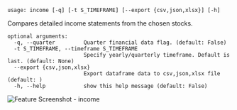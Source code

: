 ```text
usage: income [-q] [-t S_TIMEFRAME] [--export {csv,json,xlsx}] [-h]
```

Compares detailed income statements from the chosen stocks.

```
optional arguments:
  -q, --quarter         Quarter financial data flag. (default: False)
  -t S_TIMEFRAME, --timeframe S_TIMEFRAME
                        Specify yearly/quarterly timeframe. Default is last. (default: None)
  --export {csv,json,xlsx}
                        Export dataframe data to csv,json,xlsx file (default: )
  -h, --help            show this help message (default: False)
```
<img size="1400" alt="Feature Screenshot - income" src="https://user-images.githubusercontent.com/85772166/142947848-179cf37f-16a4-4bf7-af43-528bcf36e1b5.png">

